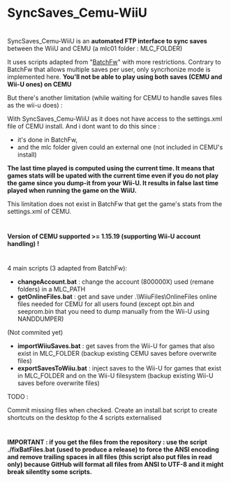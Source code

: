 # SyncSaves_Cemu-WiiU

#
SyncSaves_Cemu-WiiU is an **automated FTP interface to sync saves** between the WiiU and CEMU (a mlc01 folder : MLC_FOLDER)


It uses scripts adapted from "[BatchFw](https://github.com/Laf111/CEMU-Batch-Framework)" with more restrictions. Contrary to BatchFw that allows multiple saves per user, only syncrhonize mode is implemented here. **You'll not be able to play using both saves (CEMU and Wii-U ones) on CEMU**

But there's another limitation (while waiting for CEMU to handle saves files as the wii-u does) : 

With SyncSaves_Cemu-WiiU as it does not have access to the settings.xml file of CEMU install.
And i dont want to do this since :
- it's done in BatchFw,
- and the mlc folder given could an external one (not included in CEMU's install)

**The last time played is computed using the current time. It means that games stats will be upated with the current time even if you do not play the game since you dump-it from your Wii-U. It results in false last time played when running the game on the WiiU.**

This limitation does not exist in BatchFw that get the game's stats from the settings.xml of CEMU. 

#
**Version of CEMU supported >= 1.15.19 (supporting Wii-U account handling) !**
#

4 main scripts (3 adapted from BatchFw):

- **changeAccount.bat** : change the account (800000X) used (remane folders) in a MLC_PATH
- **getOnlineFiles.bat** : get and save under .\WiiuFiles\OnlineFiles online files needed for CEMU for all users found
  (except opt.bin and seeprom.bin that you need to dump manually from the Wii-U using NANDDUMPER)

(Not commited yet)
- **importWiiuSaves.bat** : get saves from the Wii-U for games that also exist in MLC_FOLDER (backup existing CEMU saves before overwrite files)
- **exportSavesToWiiu.bat** : inject saves to the Wii-U for games that exist in MLC_FOLDER and on the Wii-U filesystem (backup existing Wii-U saves before overwrite files)

TODO : 

Commit missing files when checked.
Create an install.bat script to create shortcuts on the desktop fo the 4 scripts externalised

# 
**IMPORTANT : if you get the files from the repository : use the script ./fixBatFiles.bat (used to produce a release) to force the ANSI encoding and remove trailing spaces in all files (this script also put files in read only) because GitHub will format all files from ANSI to UTF-8 and it might break silentlty some scripts.**
#
